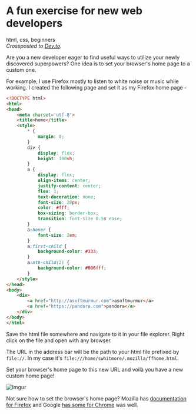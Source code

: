 # A fun exercise for new web developers

<p class="tagline">html, css, beginners<i><br>
Crossposted to <a href="https://dev.to/stevewhitmore/a-fun-exercise-for-new-web-developers-1hjk">Dev.to</a>.</i></p>

Are you a new developer eager to find useful ways to utilize your newly discovered superpowers? One idea is to set your browser's home page to a custom one. 

For example, I use Firefox mostly to listen to white noise or music while working. I created the following page and set it as my Firefox home page -

```html
<!DOCTYPE html>
<html>
<head>
	<meta charset='utf-8'>
	<title>home</title>
	<style>
		* {
			margin: 0;
		}
		div {
			display: flex;
			height: 100vh;
		}
		a {
			display: flex;
			align-items: center;
			justify-content: center;
			flex: 1;
			text-decoration: none;
			font-size: 20px;
			color: #fff;
			box-sizing: border-box;
			transition: font-size 0.5s ease;
		}
		a:hover {
			font-size: 2em;
		}
		a:first-child {
			background-color: #333;
		}
		a:nth-child(2) {
			background-color: #006fff;
		}
	</style>
</head>
<body>
	<div>
		<a href="http://asoftmurmur.com">asoftmurmur</a>
		<a href="https://pandora.com">pandora</a>
	</div>
</body>
</html> 
```
Save the html file somewhere and navigate to it in your file explorer. Right click on the file and open with any browser.

The URL in the address bar will be the path to your html file prefixed by `file://`. In my case it's `file:///home/swhitmore/.mozilla/ffhome.html`.

Set your browser's home page to this new URL and voilà you have a new custom home page! 

![Imgur](https://res.cloudinary.com/dt8yhmbkt/image/upload/v1602306125/Screenshot_from_2020-10-10_00-00-23_hpugps.png)

Not sure how to set the browser's home page? Mozilla has [documentation for Firefox](https://support.mozilla.org/en-US/kb/how-to-set-the-home-page) and Google [has some for Chrome](https://support.google.com/chrome/answer/95314?co=GENIE.Platform%3DDesktop&hl=en) was well.
